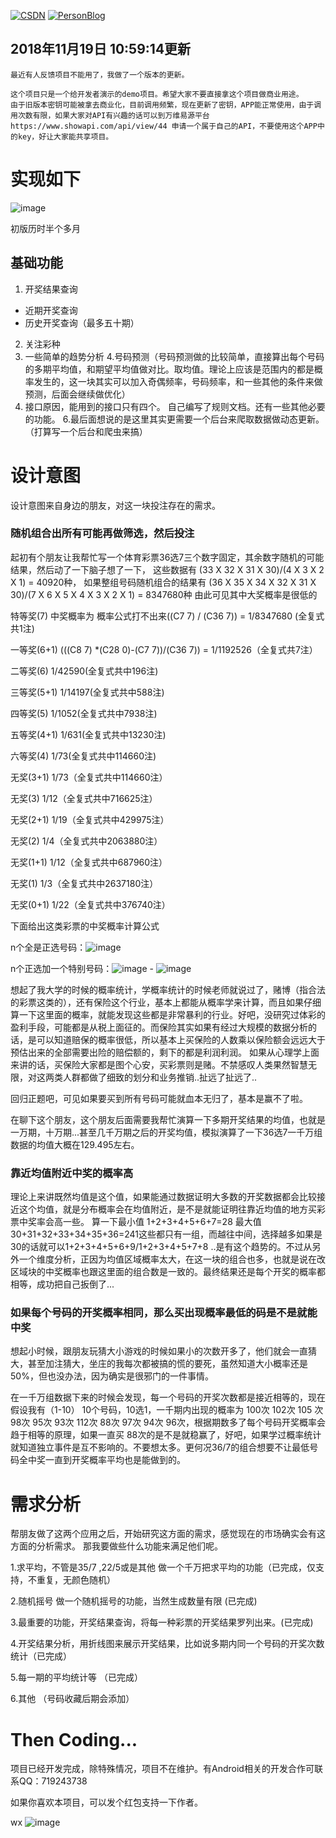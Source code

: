 [![CSDN](https://img.shields.io/badge/CSDN-@xiaolongonly-blue.svg?style=flat)](http://blog.csdn.net/guoxiaolongonly)
[![PersonBlog](https://img.shields.io/badge/PersonBlog-@xiaolongonly-blue.svg?style=flat)](http://xiaolongonly.cn/)

## 2018年11月19日 10:59:14更新

	最近有人反馈项目不能用了，我做了一个版本的更新。
	
	这个项目只是一个给开发者演示的demo项目。希望大家不要直接拿这个项目做商业用途。
	由于旧版本密钥可能被拿去商业化，目前调用频繁，现在更新了密钥，APP能正常使用，由于调用次数有限，如果大家对API有兴趣的话可以到万维易源平台https://www.showapi.com/api/view/44 申请一个属于自己的API，不要使用这个APP中的key，好让大家能共享项目。



# 实现如下
![image](https://github.com/xiaolongonly/Ticket-Analysis/blob/master/operate.gif)

初版历时半个多月

## 基础功能

1. 开奖结果查询
 - 近期开奖查询
 - 历史开奖查询（最多五十期）

2. 关注彩种
3. 一些简单的趋势分析
4.号码预测（号码预测做的比较简单，直接算出每个号码的多期平均值，和期望平均值做对比。取均值。理论上应该是范围内的都是概率发生的，这一块其实可以加入奇偶频率，号码频率，和一些其他的条件来做预测，后面会继续做优化）
5. 接口原因，能用到的接口只有四个。 自己编写了规则文档。还有一些其他必要的功能。
6.最后面想说的是这里其实更需要一个后台来爬取数据做动态更新。（打算写一个后台和爬虫来搞）




# 设计意图

设计意图来自身边的朋友，对这一块投注存在的需求。

### 随机组合出所有可能再做筛选，然后投注

起初有个朋友让我帮忙写一个体育彩票36选7三个数字固定，其余数字随机的可能结果，然后动了一下脑子想了一下，
这些数据有
(33 X 32 X 31 X 30)/(4 X 3 X 2 X 1) = 40920种，
如果整组号码随机组合的结果有
(36 X 35 X 34 X 32 X 31 X 30)/(7 X 6 X 5 X 4 X 3 X 2 X 1) = 8347680种 
由此可见其中大奖概率是很低的


特等奖(7)  中奖概率为 概率公式打不出来((C7 7) / (C36 7)) = 1/8347680 (全复式共1注)

一等奖(6+1)  (((C8 7) *(C28 0)-(C7 7))/(C36 7)) = 1/1192526（全复式共7注）

二等奖(6)   1/42590(全复式共中196注)

三等奖(5+1) 1/14197(全复式共中588注)

四等奖(5)   1/1052(全复式共中7938注)

五等奖(4+1) 1/631(全复式共中13230注)

六等奖(4)   1/73(全复式共中114660注)

无奖(3+1)   1/73（全复式共中114660注）

无奖(3)     1/12（全复式共中716625注）

无奖(2+1)   1/19（全复式共中429975注）

无奖(2)     1/4（全复式共中2063880注）

无奖(1+1)   1/12（全复式共中687960注）

无奖(1)     1/3（全复式共中2637180注）

无奖(0+1)   1/22（全复式共中376740注）

下面给出这类彩票的中奖概率计算公式

n个全是正选号码：![image](https://github.com/xiaolongonly/Ticket-Analysis/blob/master/7.png)

n个正选加一个特别号码：![image](https://github.com/xiaolongonly/Ticket-Analysis/blob/master/6%2B1.png) - ![image](https://github.com/xiaolongonly/Ticket-Analysis/blob/master/7.png)

想起了我大学的时候的概率统计，学概率统计的时候老师就说过了，赌博（指合法的彩票这类的），还有保险这个行业，基本上都能从概率学来计算，而且如果仔细算一下这里面的概率，就能发现这些都是非常暴利的行业。好吧，没研究过体彩的盈利手段，可能都是从税上面征的。而保险其实如果有经过大规模的数据分析的话，是可以知道赔保的概率很低，所以基本上买保险的人数乘以保险额会远远大于预估出来的全部需要出险的赔偿额的，剩下的都是利润利润。
如果从心理学上面来讲的话，买保险大家都是图个心安，买彩票则是赌。不禁感叹人类果然智慧无限，对这两类人群都做了细致的划分和业务推销..扯远了扯远了..

回归正题吧，可见如果要买到所有号码可能就血本无归了，基本是赢不了啦。

在聊下这个朋友，这个朋友后面需要我帮忙演算一下多期开奖结果的均值，也就是一万期，十万期...甚至几千万期之后的开奖均值，模拟演算了一下36选7一千万组数据的均值大概在129.495左右。


### 靠近均值附近中奖的概率高

理论上来讲既然均值是这个值，如果能通过数据证明大多数的开奖数据都会比较接近这个均值，就是分布概率会在均值附近，是不是就能证明往靠近均值的地方买彩票中奖率会高一些。
算一下最小值 1+2+3+4+5+6+7=28   最大值 30+31+32+33+34+35+36=241这些都只有一组，而越往中间，选择越多如果是 30的话就可以1+2+3+4+5+6+9/1+2+3+4+5+7+8 ..是有这个趋势的。不过从另外一个维度分析，正因为均值区域概率太大，在这一块的组合也多，也就是说在改区域块的中奖概率也跟这里面的组合数是一致的。最终结果还是每个开奖的概率都相等，成功把自己扳倒了...

### 如果每个号码的开奖概率相同，那么买出现概率最低的码是不是就能中奖

想起小时候，跟朋友玩猜大小游戏的时候如果小的次数开多了，他们就会一直猜大，甚至加注猜大，坐庄的我每次都被搞的慌的要死，虽然知道大小概率还是50%，但也没办法，因为确实是很邪门的一件事情。

在一千万组数据下来的时候会发现，每一个号码的开奖次数都是接近相等的，现在假设我有（1-10） 10个号码，10选1，一千期内出现的概率为  100次 102次 105 次 98次 95次 93次 112次 88次 97次 94次 96次，根据期数多了每个号码开奖概率会趋于相等的原理，如果一直买 88次的是不是就稳赢了，好吧，如果学过概率统计就知道独立事件是互不影响的。不要想太多。更何况36/7的组合想要不让最低号码全中奖一直到开奖概率平均也是能做到的。

# 需求分析

帮朋友做了这两个应用之后，开始研究这方面的需求，感觉现在的市场确实会有这方面的分析需求。
那我要做些什么功能来满足他们呢。

1.求平均，不管是35/7 ,22/5或是其他 做一个千万把求平均的功能（已完成，仅支持，不重复，无颜色随机）

2.随机摇号 做一个随机摇号的功能，当然生成数量有限 (已完成)

3.最重要的功能，开奖结果查询，将每一种彩票的开奖结果罗列出来。(已完成)

4.开奖结果分析，用折线图来展示开奖结果，比如说多期内同一个号码的开奖次数统计（已完成）

5.每一期的平均统计等 （已完成）

6.其他 （号码收藏后期会添加）

# Then Coding...

项目已经开发完成，除特殊情况，项目不在维护。有Android相关的开发合作可联系QQ：719243738

如果你喜欢本项目，可以发个红包支持一下作者。

wx
![image](https://github.com/xiaolongonly/Ticket-Analysis/blob/master/wx.png)



